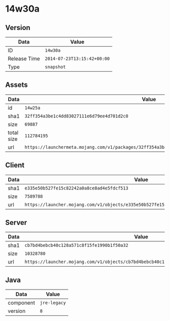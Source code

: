 # 14w30a

## Version

|**Data**        | **Value**                 |
|----------------|-------------------------|
| ID   | ```14w30a```   |
| Release Time   | ```2014-07-23T13:15:42+00:00```   |
| Type   | ```snapshot```   |

## Assets

|**Data**        | **Value**                 |
|----------------|-------------------------|
| id   | ```14w25a```   |
| sha1   | ```32ff354a3be1c4dd83027111e6d79ee4d701d2c0```   |
| size   | ```69887```   |
| total size  | ```112784195```  |
| url       | ```https://launchermeta.mojang.com/v1/packages/32ff354a3be1c4dd83027111e6d79ee4d701d2c0/14w25a.json``` |

## Client

|**Data**        | **Value**                 |
|----------------|-------------------------|
| sha1   | ```e335e50b527fe15c82242a0a8ce8ad4e5fdcf513```   |
| size   | ```7589788```   |
| url       | ```https://launcher.mojang.com/v1/objects/e335e50b527fe15c82242a0a8ce8ad4e5fdcf513/client.jar``` |

## Server

|**Data**        | **Value**                 |
|----------------|-------------------------|
| sha1   | ```cb7bd4bebcb40c128a571c8f15fe1990b1f50a32```   |
| size   | ```10328780```   |
| url       | ```https://launcher.mojang.com/v1/objects/cb7bd4bebcb40c128a571c8f15fe1990b1f50a32/server.jar``` |

## Java

|**Data**        | **Value**                 |
|----------------|-------------------------|
| component   | ```jre-legacy```   |
| version   | ```8```   |